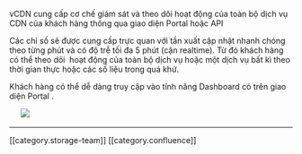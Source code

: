 vCDN cung cấp cơ chế giám sát và theo dõi hoạt động của toàn bộ dịch vụ CDN của khách hàng thông qua giao diện Portal hoặc API

Các chỉ số sẽ được cung cấp trực quan với tần xuất cập nhật nhanh chóng theo từng phút và có độ trễ tối đa 5 phút (cận realtime). Từ đó khách hàng có thể theo dõi  hoạt động của toàn bộ dịch vụ hoặc một dịch vụ bất kì theo thời gian thực hoặc các số liệu trong quá khứ.

Khách hàng có thể dễ dàng truy cập vào tính năng Dashboard có trên giao diện Portal .

     ![](images/storage/image2021-11-17_15-23-6.png)



*****

[[category.storage-team]] 
[[category.confluence]] 
